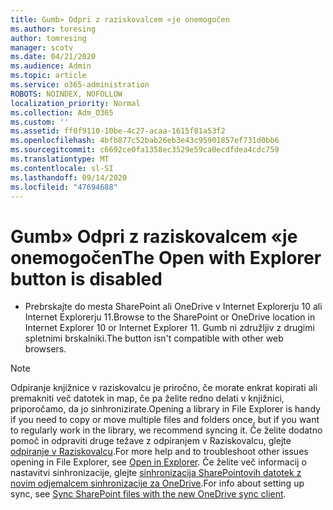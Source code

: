 ```yaml
---
title: Gumb» Odpri z raziskovalcem «je onemogočen
ms.author: toresing
author: tomresing
manager: scotv
ms.date: 04/21/2020
ms.audience: Admin
ms.topic: article
ms.service: o365-administration
ROBOTS: NOINDEX, NOFOLLOW
localization_priority: Normal
ms.collection: Adm_O365
ms.custom: ''
ms.assetid: ff0f9110-10be-4c27-acaa-1615f81a53f2
ms.openlocfilehash: 4bfb877c52bab26eb3e43c95901857ef731d0bb6
ms.sourcegitcommit: c6692ce0fa1358ec3529e59ca0ecdfdea4cdc759
ms.translationtype: MT
ms.contentlocale: sl-SI
ms.lasthandoff: 09/14/2020
ms.locfileid: "47694688"
---
```

# <a name="the-open-with-explorer-button-is-disabled"></a><span data-ttu-id="74524-102">Gumb» Odpri z raziskovalcem «je onemogočen</span><span class="sxs-lookup"><span data-stu-id="74524-102">The Open with Explorer button is disabled</span></span>

- <span data-ttu-id="74524-103">Prebrskajte do mesta SharePoint ali OneDrive v Internet Explorerju 10 ali Internet Explorerju 11.</span><span class="sxs-lookup"><span data-stu-id="74524-103">Browse to the SharePoint or OneDrive location in Internet Explorer 10 or Internet Explorer 11.</span></span> <span data-ttu-id="74524-104">Gumb ni združljiv z drugimi spletnimi brskalniki.</span><span class="sxs-lookup"><span data-stu-id="74524-104">The button isn't compatible with other web browsers.</span></span>
    
> [!NOTE]
> <span data-ttu-id="74524-105">Odpiranje knjižnice v raziskovalcu je priročno, če morate enkrat kopirati ali premakniti več datotek in map, če pa želite redno delati v knjižnici, priporočamo, da jo sinhronizirate.</span><span class="sxs-lookup"><span data-stu-id="74524-105">Opening a library in File Explorer is handy if you need to copy or move multiple files and folders once, but if you want to regularly work in the library, we recommend syncing it.</span></span> <span data-ttu-id="74524-106">Če želite dodatno pomoč in odpraviti druge težave z odpiranjem v Raziskovalcu, glejte [odpiranje v Raziskovalcu](https://go.microsoft.com/fwlink/?linkid=871665).</span><span class="sxs-lookup"><span data-stu-id="74524-106">For more help and to troubleshoot other issues opening in File Explorer, see [Open in Explorer](https://go.microsoft.com/fwlink/?linkid=871665).</span></span> <span data-ttu-id="74524-107">Če želite več informacij o nastavitvi sinhronizacije, glejte [sinhronizacija SharePointovih datotek z novim odjemalcem sinhronizacije za OneDrive](https://go.microsoft.com/fwlink/?linkid=871666).</span><span class="sxs-lookup"><span data-stu-id="74524-107">For info about setting up sync, see [Sync SharePoint files with the new OneDrive sync client](https://go.microsoft.com/fwlink/?linkid=871666).</span></span> 
  


